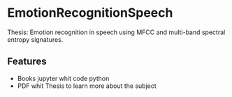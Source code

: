 # EmotionRecognitionSpeech 
Thesis: Emotion recognition in speech using MFCC and multi-band spectral entropy signatures.  
## Features
* Books jupyter whit code python 
* PDF whit Thesis to learn more about the subject
